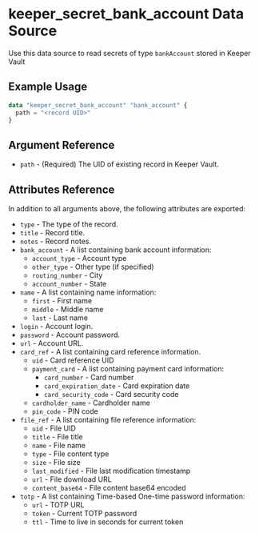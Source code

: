 # keeper_secret_bank_account Data Source

Use this data source to read secrets of type `bankAccount` stored in Keeper Vault

## Example Usage

```terraform
data "keeper_secret_bank_account" "bank_account" {
  path = "<record UID>"
}
```

## Argument Reference

* `path` - (Required) The UID of existing record in Keeper Vault.

## Attributes Reference

In addition to all arguments above, the following attributes are exported:

* `type` - The type of the record.
* `title` - Record title.
* `notes` - Record notes.
* `bank_account` - A list containing bank account information:
  - `account_type` - Account type
  - `other_type` - Other type (if specified)
  - `routing_number` - City
  - `account_number` - State
* `name` - A list containing name information:
  - `first` - First name
  - `middle` - Middle name
  - `last` - Last name
* `login` - Account login.
* `password` - Account password.
* `url` - Account URL.
* `card_ref` - A list containing card reference information.
  - `uid` - Card reference UID
  - `payment_card` - A list containing payment card information:
    - `card_number` - Card number
    - `card_expiration_date` - Card expiration date
    - `card_security_code` - Card security code
  - `cardholder_name` - Cardholder name
  - `pin_code` - PIN code
* `file_ref` - A list containing file reference information:
  - `uid` - File UID
  - `title` - File title
  - `name` - File name
  - `type` - File content type
  - `size` - File size
  - `last_modified` - File last modification timestamp
  - `url` - File download URL
  - `content_base64` - File content base64 encoded
* `totp` - A list containing Time-based One-time password information:
  - `url` - TOTP URL
  - `token` - Current TOTP password
  - `ttl` - Time to live in seconds for current token
